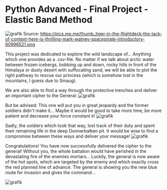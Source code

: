# Python Advanced - Final Project - Elastic Band Method 

![grafik](https://user-images.githubusercontent.com/78024843/128179239-1eeed425-9e78-4ed9-9d47-9eab5edebf7c.png)
Source: https://pics.me.me/thumb_tiger-in-the-flightdeck-the-lack-of-context-here-is-thrilling-mark-watney-spacepirate-introductory-60996521.png

This project was dedicated to explore the wild landscape of... Anything which one provides as a .csv-file.
No matter if we talk about arctic water between frozen icebergs, bobbing up and down, rocky hills in front of the Himalaya or dusty desert with suffocating sand, we will be able to plot the right pathway to rescue our princess (which is somehow lost in the mountains, I guess due to Smaug).

We are also able to find a way through the protective trenches and deliver an important cipher to the General:
![grafik](https://user-images.githubusercontent.com/78024843/128180849-e811c2bf-51f2-4247-a5ec-fb19f704f1da.png)

But be advised: This one will put you in great jeopardy and the former soldiers didn't make it... Maybe it would be good to take more time, be more patient and decrease your force constant k!
![grafik](https://user-images.githubusercontent.com/78024843/128180872-12574326-52c2-4205-9378-b83dfadbc190.png)

Sadly, the soldiers which took that way, lost track of their duty and spent their remaining life in the deep Donnerbalken pit.
It would be wise to find a compromise between these ways and deliver your message!
![grafik](https://user-images.githubusercontent.com/78024843/128180981-363eb5f6-ceea-46f1-b287-38c80a89e9f9.png)

Congratulations!
You have now successfully delivered the cipher to the general!
Without you, the whole battalion would have perished in the devastating fire of the enemies mortars...
Luckily, the general is now aware of the hot spots, which are targeted by the enemy and which exactly cross the red planned line of advance.
The general is showing you the new blue route for invasion and gives the command...

![grafik](https://user-images.githubusercontent.com/78024843/128181604-22826b64-3cb5-4421-a2c1-544602dba2e2.png)
